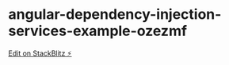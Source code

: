# angular-dependency-injection-services-example-ozezmf

[Edit on StackBlitz ⚡️](https://stackblitz.com/edit/angular-dependency-injection-services-example-ozezmf)